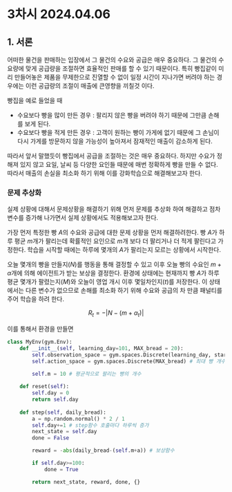 # 3차시 2024.04.06

## 1. 서론

어떠한 물건을 판매하는 입장에서 그 물건의 수요와 공급은 매우 중요하다. 그 물건의 수요량에 맞게 공급량을 조절하면 효율적인 판매를 할 수 있기 때문이다. 특히 빵집같이 미리 만들어놓은 제품을 무제한으로 진열할 수 없이 일정 시간이 지나가면 버려야 하는 경우에는 이런 공급량의 조절이 매출에 큰영향을 끼칠것 이다.

빵집을 예로 들었을 때

- 수요보다 빵을 많이 만든 경우 : 팔리지 않은 빵을 버려야 하기 때문에 그만큼 손해를 보게 된다.
- 수요보다 빵을 적게 만든 경우 : 고객이 원하는 빵이 가게에 없기 때문에 그 손님이 다시 가게를 방문하지 않을 가능성이 높아져서 잠재적인 매출이 감소하게 된다.

따라서 앞서 말했듯이 빵집에서 공급을 조절하는 것은 매우 중요하다. 하지만 수요가 정해져 있지 않고 요일, 날씨 등 다양한 요인들 때문에 매번 정확하게 빵을 만들 수 없다. 따라서 매출의 손실을 최소화 하기 위해 이를 강화학습으로 해결해보고자 한다.

### 문제 추상화

실제 상황에 대해서 문제상황을 해결하기 위해 먼저 문제를 추상화 하여 해결하고 점차 변수를 증가해 나가면서 실제 상황에서도 적용해보고자 한다.

가장 먼저 특정한 빵 $A$의 수요와 공급에 대한 문제 상황을 먼저 해결하려한다. 
빵 $A$가 하루 평균 $m$개가 팔리는데 확률적인 요인으로 $m$개 보다 더 팔리거나 더 적게 팔린다고 가정한다. 학습을 시작할 때에는 하루에 몇개의 $A$가 팔리는지 모르는 상황에서 시작한다. 

오늘 몇개의 빵을 만들지($N$)를 행동을 통해 결정할 수 있고 이후 오늘 빵의 수요인 $m + \alpha$개에 의해 에이전트가 받는 보상을 결정한다. 환경에 상태에는 현재까지 빵 $A$가 하루 평균 몇개가 팔렸는지($M$)와 오늘이 영업 개시 이후 몇일차인지($t$)를 저장한다. 이 상태에서는 다른 변수가 없으므로 손해를 최소화 하기 위해 수요와 공급의 차 만큼 패널티를 주어 학습을 하려 한다. 

$$ R_{t} = -| N - (m + \alpha_{t}) | $$

이를 통해서 환경을 만들면

```python
class MyEnv(gym.Env):
    def __init__(self, learning_day=101, MAX_bread = 20):
        self.observation_space = gym.spaces.Discrete(learning_day, start=0) # 학습 날짜
        self.action_space = gym.spaces.Discrete(MAX_bread) # 최대 빵 개수

        self.m = 10 # 평균적으로 팔리는 빵의 개수
    
    def reset(self):
        self.day = 0
        return self.day
      
    def step(self, daily_bread):
        a = np.random.normal() * 2 / 1
        self.day+=1 # step함수 호출마다 하루씩 증가
        next_state = self.day
        done = False

        reward = -abs(daily_bread-(self.m+a)) # 보상함수 

        if self.day>=100:
            done = True

        return next_state, reward, done, {}
```

<!--
## 이론적 배경

## 선행연구 

## 연구방법 및 절차

## 연구 결과

## 기대 성과
-->
